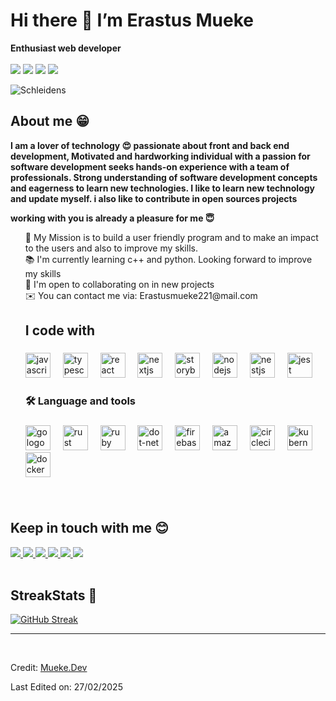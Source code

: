   <h1 id="hi-there--im-Erastus Mueke">Hi there 👋 I’m Erastus Mueke</h1>
<p><strong>Enthusiast web developer</strong>
<br>
<br>
<img src="https://img.shields.io/badge/nuxt.js-00C58E?style=for-the-badge&amp;logo=nuxt.js&amp;logoColor=white"> <img src="https://img.shields.io/badge/Vue.js-35495E?style=for-the-badge&amp;logo=vue.js&amp;logoColor=4FC08D"> <img src="https://img.shields.io/badge/React-20232A?style=for-the-badge&amp;logo=react&amp;logoColor=61DAFB"> <img src="https://img.shields.io/badge/Node.js-43853D?style=for-the-badge&amp;logo=node.js&amp;logoColor=white">
<br></p>
  <img align="center" alt="Schleidens" src="https://cdn.dribbble.com/users/1059583/screenshots/4171367/coding-freak.gif">
<h2 id="about-me">About me 😁</h2>
  <p>
  <b>
  I am a lover of technology 😍 passionate about front and back end development, Motivated and hardworking individual with a passion for software development seeks hands-on experience with a team of professionals.
Strong understanding of software development concepts and eagerness to learn new technologies.
  I like to learn new technology and update myself. i also like to contribute in open sources projects
</b></p><p><b>working with you is already a pleasure for me 😇
</b></p>
  <p></p>
<ul>
<p align="left">🎯 My Mission is to build a user friendly program and to make an impact to the users and also to improve my skills.<br>📚 I'm currently learning c++ and python. Looking forward to improve my skills <br>🤝  I'm open to collaborating on in new projects<br>✉️ You can contact me via: Erastusmueke221@mail.com</p>

<h2 align="left">I code with</h2>

###

<div align="left">
  <img src="https://cdn.jsdelivr.net/gh/devicons/devicon/icons/javascript/javascript-original.svg" height="40" alt="javascript logo"  />
  <img width="12" />
  <img src="https://cdn.jsdelivr.net/gh/devicons/devicon/icons/typescript/typescript-original.svg" height="40" alt="typescript logo"  />
  <img width="12" />
  <img src="https://cdn.jsdelivr.net/gh/devicons/devicon/icons/react/react-original.svg" height="40" alt="react logo"  />
  <img width="12" />
  <img src="https://cdn.jsdelivr.net/gh/devicons/devicon/icons/nextjs/nextjs-original.svg" height="40" alt="nextjs logo"  />
  <img width="12" />
  <img src="https://cdn.jsdelivr.net/gh/devicons/devicon/icons/storybook/storybook-original.svg" height="40" alt="storybook logo"  />
  <img width="12" />
  <img src="https://cdn.jsdelivr.net/gh/devicons/devicon/icons/nodejs/nodejs-original.svg" height="40" alt="nodejs logo"  />
  <img width="12" />
  <img src="https://cdn.jsdelivr.net/gh/devicons/devicon/icons/nestjs/nestjs-original.svg" height="40" alt="nestjs logo"  />
  <img width="12" />
  <img src="https://cdn.jsdelivr.net/gh/devicons/devicon/icons/jest/jest-plain.svg" height="40" alt="jest logo"  />
</div>


###

###

<h3 align="left">🛠 Language and tools</h3>

###

<div align="left">
  <img src="https://cdn.jsdelivr.net/gh/devicons/devicon/icons/go/go-original-wordmark.svg" height="40" alt="go logo"  />
  <img width="12" />
  <img src="https://cdn.jsdelivr.net/gh/devicons/devicon/icons/rust/rust-original.svg" height="40" alt="rust logo"  />
  <img width="12" />
  <img src="https://cdn.jsdelivr.net/gh/devicons/devicon/icons/ruby/ruby-plain-wordmark.svg" height="40" alt="ruby logo"  />
  <img width="12" />
  <img src="https://cdn.jsdelivr.net/gh/devicons/devicon/icons/dot-net/dot-net-plain-wordmark.svg" height="40" alt="dot-net logo"  />
  <img width="12" />
  <img src="https://cdn.jsdelivr.net/gh/devicons/devicon/icons/firebase/firebase-plain-wordmark.svg" height="40" alt="firebase logo"  />
  <img width="12" />
  <img src="https://cdn.jsdelivr.net/gh/devicons/devicon/icons/amazonwebservices/amazonwebservices-line-wordmark.svg" height="40" alt="amazonwebservices logo"  />
  <img width="12" />
  <img src="https://cdn.jsdelivr.net/gh/devicons/devicon/icons/circleci/circleci-plain.svg" height="40" alt="circleci logo"  />
  <img width="12" />
  <img src="https://cdn.jsdelivr.net/gh/devicons/devicon/icons/kubernetes/kubernetes-plain.svg" height="40" alt="kubernetes logo"  />
  <img width="12" />
  <img src="https://cdn.jsdelivr.net/gh/devicons/devicon/icons/docker/docker-plain-wordmark.svg" height="40" alt="docker logo"  />
</div>


###
###
</ul>
<br>
<h2 id="keep-in-touch-with-me">Keep in touch with me 😊</h2>
<a href="https://twitter.com/schleidens_dev">
<img src="https://img.shields.io/twitter/follow/Schleidens_dev?color=blue&amp;label=follow&amp;logo=twitter&amp;logoColor=white&amp;style=for-the-badge">
</a>
<a href="https://instagram.com/schleidens.dev">
<img src="https://img.shields.io/badge/Instagram-E4405F?style=for-the-badge&amp;logo=instagram&amp;logoColor=white">
</a>
<a href="https://linkedin.com/in/alectineschleidens">
<img src="https://img.shields.io/badge/LinkedIn-0077B5?style=for-the-badge&amp;logo=linkedin&amp;logoColor=white">
</a>
<a href="https://facebook.com/elhermano.dejesus">
<img src="https://img.shields.io/badge/Facebook-1877F2?style=for-the-badge&amp;logo=facebook&amp;logoColor=white">
</a>
<a href="https://dev.to/schleidens">
<img src="https://img.shields.io/badge/dev.to-0A0A0A?style=for-the-badge&amp;logo=dev.to&amp;logoColor=white">
</a>
<a href="https://discord.gg/fAuyjtSR">
  <img src="https://img.shields.io/badge/Discord-7289DA?style=for-the-badge&amp;logo=discord&amp;logoColor=white">
</a>
<br>
<br>
<h2 id="streakstats">StreakStats 🚀</h2>
<p><a href="https://git.io/streak-stats"><img src="https://streak-stats.demolab.com?user=Schleidens&amp;theme=vue-dark&amp;date_format=M%20j%5B%2C%20Y%5D" alt="GitHub Streak"></a></p>
<hr>
<br>
<p>Credit: <a href="https://github.com/Schleidens">Mueke.Dev</a></p>
<p>Last Edited on: 27/02/2025</p> 
